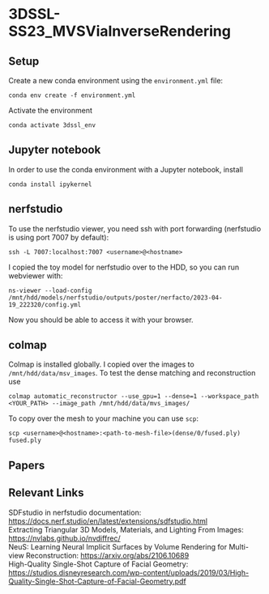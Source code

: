 # 3DSSL-SS23_MVSViaInverseRendering

## Setup

Create a new conda environment using the `environment.yml` file:

```
conda env create -f environment.yml
```

Activate the environment

```
conda activate 3dssl_env
```

## Jupyter notebook

In order to use the conda environment with a Jupyter notebook, install 

```
conda install ipykernel
```

## nerfstudio

To use the nerfstudio viewer, you need ssh with port forwarding (nerfstudio is using port 7007 by default):

```
ssh -L 7007:localhost:7007 <username>@<hostname>
```

I copied the toy model for nerfstudio over to the HDD, so you can run webviewer with:

```
ns-viewer --load-config /mnt/hdd/models/nerfstudio/outputs/poster/nerfacto/2023-04-19_222320/config.yml
```

Now you should be able to access it with your browser.


## colmap

Colmap is installed globally. I copied over the images to `/mnt/hdd/data/msv_images`. To test the dense matching and reconstruction use

```
colmap automatic_reconstructor --use_gpu=1 --dense=1 --workspace_path <YOUR_PATH> --image_path /mnt/hdd/data/mvs_images/
```

To copy over the mesh to your machine you can use `scp`:

```
scp <username>@<hostname>:<path-to-mesh-file>(dense/0/fused.ply) fused.ply
```

## Papers

## Relevant Links

SDFstudio in nerfstudio documentation: https://docs.nerf.studio/en/latest/extensions/sdfstudio.html <br />
Extracting Triangular 3D Models, Materials, and Lighting From Images: https://nvlabs.github.io/nvdiffrec/ <br />
NeuS: Learning Neural Implicit Surfaces by Volume Rendering for Multi-view Reconstruction: https://arxiv.org/abs/2106.10689 <br />
High-Quality Single-Shot Capture of Facial Geometry: https://studios.disneyresearch.com/wp-content/uploads/2019/03/High-Quality-Single-Shot-Capture-of-Facial-Geometry.pdf
